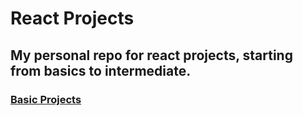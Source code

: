 # React Projects

## My personal repo for react projects, starting from basics to intermediate.

### [Basic Projects]()
